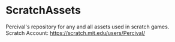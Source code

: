 # ScratchAssets
Percival's repository for any and all assets used in scratch games.                           
Scratch Account: https://scratch.mit.edu/users/PercivaI/             
